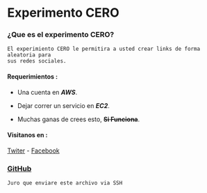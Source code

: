 # Experimento CERO

### ¿Que es el experimento CERO?
    El experimiento CERO le permitira a usted crear links de forma aleatoria para
    sus redes sociales.
#### Requerimientos :

* Una cuenta en **_AWS_**.

* Dejar correr un servicio en **_EC2_**.

* Muchas ganas de crees esto, **~~Si Funciona~~**.
#### Visitanos en :
[Twiter](https://twitter.com/ginogalarzac) - [Facebook](https://web.facebook.com/)

### [GitHub](https://github.com/ginogalarzac/cero)

    Juro que enviare este archivo via SSH